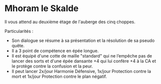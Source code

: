 # Mhoram le Skalde

Il vous attend au deuxième étage de l'auberge des cinq choppes.

Particularités :
- Son dialogue se résume à sa présentation et la résolution de sa pseudo quête.
- Il a 3 point de compétence en épée longue.
- Il est équipé d'une cotte de maille "standard" qui ne l’empêche pas de lancer des sorts et d'une épée dansante +4 qui lui confère +4 à la CA et le protège contre la confusion et la peur.
- Il peut lancer 2x/jour Harmonie Défensive, 1x/jour Protection contre la mort et 1x/jour Protection contre le plan négatif.
